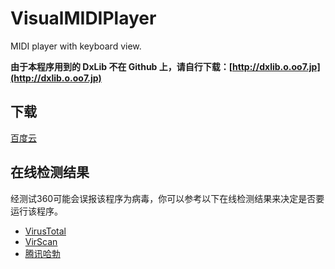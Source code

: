 # VisualMIDIPlayer
MIDI player with keyboard view.

**由于本程序用到的 DxLib 不在 Github 上，请自行下载：[http://dxlib.o.oo7.jp](http://dxlib.o.oo7.jp)**

## 下载
[百度云](https://pan.baidu.com/s/1b0Tkce)

## 在线检测结果
经测试360可能会误报该程序为病毒，你可以参考以下在线检测结果来决定是否要运行该程序。
* [VirusTotal](https://www.virustotal.com/#/file/375faeb8efb268f5992a805b8364011dd4ed01c26ec2ff487380385bcf52dfe4)
* [VirScan](http://r.virscan.org/report/476866e26ba74d99c161add7152782ff)
* [腾讯哈勃](https://habo.qq.com/file/showdetail?pk=ADIGY11pB2EIPls8)
